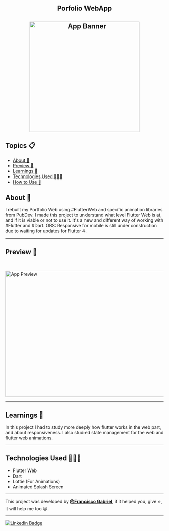 <h2 align="center">Porfolio WebApp<h2>
<p align="center">
    <img src="https://i.imgur.com/EHqUFeT.png" width="350" height="350" alt="App Banner" />
</p>

   <h2>Topics 📋</h2>

  <p>
   
   - [About 📖](#about-)
   - [Preview 📱](#preview-)
   - [Learnings 🤯](#---learnings----)
   - [Technologies Used 👨🏽‍💻](#---technologies-used----)
   - [How to Use 🤔](#how-to-use-)
   </p>

   <h2>About 📖</h2>
   
   <p>
    I rebuilt my Portfolio Web using #FlutterWeb and specific animation libraries from PubDev. I made this project to understand what level Flutter Web is at, and if it is viable or not to use it. It's a new and different way of working with #Flutter and #Dart.
OBS: Responsive for mobile is still under construction due to waiting for updates for Flutter 4.
   </p>

---

   <h2>Preview 📱</h2><br>

   <p a>
   <img src="preview/preview1.gif" width="600" height="400" alt="App Preview"> 
   </p>

---

 <h2>
   Learnings 🤯
   </h2>

  In this project I had to study more deeply how flutter works in the web part, and about responsiveness. I also studied state management for the web and flutter web animations.
 
---

 <h2>
   Technologies Used 👨🏽‍💻
   </h2>
   
  * Flutter Web
  * Dart
  * Lottie (For Animations)
  * Animated Splash Screen
  
---

This project was developed by **[@Francisco Gabriel](https://www.linkedin.com/in/franciscossg/)**,
if it helped you, give ⭐, it will help me too 😉.

---

   <div>

[![Linkedin Badge](https://img.shields.io/badge/-Francisco%20Gabriel-292929?style=flat-square&logo=Linkedin&logoColor=blue&link=https://www.linkedin.com/in/franciscossg/)](https://www.linkedin.com/in/franciscossg/)

   </div>

